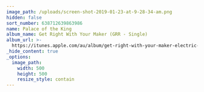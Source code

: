 ```yaml
---
image_path: /uploads/screen-shot-2019-01-23-at-9-28-34-am.png
hidden: false
sort_number: 638712639863986
name: Palace of the King
album_name: Get Right With Your Maker (GRR - Single)
album_url: >-
  https://itunes.apple.com/au/album/get-right-with-your-maker-electric-single/1441947889
_hide_content: true
_options:
  image_path:
    width: 500
    height: 500
    resize_style: contain
---
```


